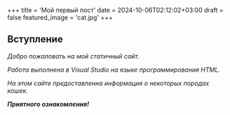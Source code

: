 +++
title = 'Mой первый пост'
date = 2024-10-06T02:12:02+03:00
draft = false
featured_image = 'cat.jpg'
+++
## Вступление

 *Добро пожаловать на мой статичный сайт.*

 *Работа выполнена в Visual Studio на языке программирования HTML.* 

 *На этом сайте предоставленна информация о некоторых породах кошек.*

 ***Приятного ознакомления!***
